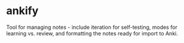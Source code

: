 # ankify
Tool for managing notes - include iteration for self-testing, modes for learning vs. review, and formatting the notes ready for import to Anki.
